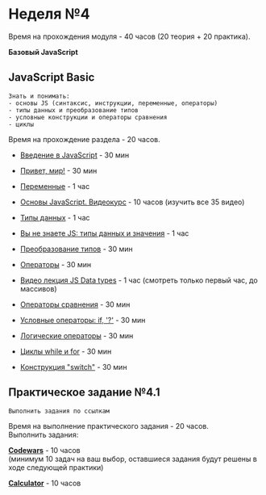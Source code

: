 # Неделя №4

<aside class="notice">
Время на прохождения модуля - 40 часов (20 теория + 20 практика).
</aside>

**Базовый JavaScript**

## JavaScript Basic

```Result
Знать и понимать:
- основы JS (синтаксис, инструкции, переменные, операторы)
- типы данных и преобразование типов
- условные конструкции и операторы сравнения
- циклы
```

<aside class="notice">
Время на прохождение раздела - 20 часов.
</aside>

* [Введение в JavaScript](https://learn.javascript.ru/intro) - 30 мин

* [Привет, мир!](https://learn.javascript.ru/hello-world) - 30 мин

* [Переменные](https://learn.javascript.ru/variables) - 1 час

* [Основы JavaScript. Видеокурс](https://www.youtube.com/playlist?list=PL363QX7S8MfSxcHzvkNEqMYbOyhLeWwem) - 10 часов (изучить все 35 видео)

* [Типы данных](https://learn.javascript.ru/types) - 1 час

* [Вы не знаете JS: типы данных и значения](https://medium.com/@Dimetrio89/%D0%B2%D1%8B-%D0%BD%D0%B5-%D0%B7%D0%BD%D0%B0%D0%B5%D1%82%D0%B5-js-%D1%82%D0%B8%D0%BF%D1%8B-%D0%B4%D0%B0%D0%BD%D0%BD%D1%8B%D1%85-%D0%B8-%D0%B7%D0%BD%D0%B0%D1%87%D0%B5%D0%BD%D0%B8%D1%8F-f95a605de82) - 1 час

* [Преобразование типов](https://learn.javascript.ru/type-conversions) - 30 мин

* [Операторы](https://learn.javascript.ru/operators) - 30 мин

* [Видео лекция JS Data types](https://www.youtube.com/watch?v=w420Ullz2cw&list=PLe--kalBDwji8WXKVjhON39X4v_Uj6T_R&index=4) - 1 час (смотреть только первый час, до массивов)

* [Операторы сравнения](https://learn.javascript.ru/comparison) - 30 мин

* [Условные операторы: if, '?'](https://learn.javascript.ru/ifelse) - 30 мин

* [Логические операторы](https://learn.javascript.ru/logical-operators) - 30 мин

* [Циклы while и for](https://learn.javascript.ru/while-for) - 30 мин

* [Конструкция "switch"](https://learn.javascript.ru/switch) - 30 мин

## Практическое задание №4.1

```Result
Выполнить задания по ссылкам
```

<aside class="notice">
Время на выполнение практического задания - 20 часов.
</aside>

<aside class="success">
    Выполнить задания:
    <p class="task-link"><b><a href="https://github.com/rolling-scopes-school/tasks/blob/master/tasks/stage-0/codewars-basic.md" target="blank">Codewars</a></b> - 10 часов
    <br>
    (минимум 10 задач на ваш выбор, оставшиеся задания будут решены в ходе следующей практики)
    </p>
    <p class="task-link"><b><a href="https://github.com/rolling-scopes-school/tasks/blob/master/tasks/stage-0/projects.md#task-1-calculator" target="blank">Calculator</a></b> - 10 часов</p>
</aside>